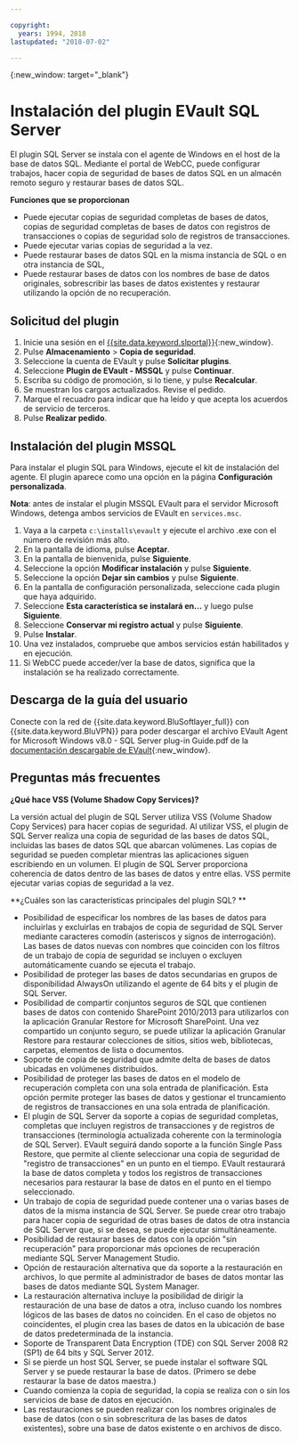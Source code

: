 ```yaml
---

copyright:
  years: 1994, 2018
lastupdated: "2018-07-02"

---
```

{:new_window: target="_blank"}

# Instalación del plugin EVault SQL Server

El plugin SQL Server se instala con el agente de Windows en el host de la base de datos SQL. Mediante el portal de WebCC, puede configurar trabajos, hacer copia de seguridad de bases de datos SQL en un almacén remoto seguro y restaurar bases de datos SQL.

**Funciones que se proporcionan**

- Puede ejecutar copias de seguridad completas de bases de datos, copias de seguridad completas de bases de datos con registros de transacciones o copias de seguridad solo de registros de transacciones.
- Puede ejecutar varias copias de seguridad a la vez. 
- Puede restaurar bases de datos SQL en la misma instancia de SQL o en otra instancia de SQL,
- Puede restaurar bases de datos con los nombres de base de datos originales, sobrescribir las bases de datos existentes y restaurar utilizando la opción de no recuperación.

## Solicitud del plugin

1. Inicie una sesión en el [{{site.data.keyword.slportal}}](https://control.softlayer.com/){:new_window}.
2. Pulse **Almacenamiento** > **Copia de seguridad**.
3. Seleccione la cuenta de EVault y pulse **Solicitar plugins**.
4. Seleccione **Plugin de EVault - MSSQL** y pulse **Continuar**.
5. Escriba su código de promoción, si lo tiene, y pulse **Recalcular**.
6. Se muestran los cargos actualizados. Revise el pedido.
7. Marque el recuadro para indicar que ha leído y que acepta los acuerdos de servicio de terceros. 
8. Pulse **Realizar pedido**.

## Instalación del plugin MSSQL

Para instalar el plugin SQL para Windows, ejecute el kit de instalación del agente. El plugin aparece como una opción en la página **Configuración personalizada**.

**Nota**: antes de instalar el plugin MSSQL EVault para el servidor Microsoft Windows, detenga ambos servicios de EVault en `services.msc`.  

1. Vaya a la carpeta `c:\installs\evault` y ejecute el archivo .exe con el número de revisión más alto.
2. En la pantalla de idioma, pulse **Aceptar**.
3. En la pantalla de bienvenida, pulse **Siguiente**.
4. Seleccione la opción **Modificar instalación** y pulse **Siguiente**.
5. Seleccione la opción **Dejar sin cambios** y pulse **Siguiente**.
6. En la pantalla de configuración personalizada, seleccione cada plugin que haya adquirido.
7. Seleccione **Esta característica se instalará en...** y luego pulse **Siguiente**.
8. Seleccione **Conservar mi registro actual** y pulse **Siguiente**.
9. Pulse **Instalar**.
10. Una vez instalados, compruebe que ambos servicios están habilitados y en ejecución.
11. Si WebCC puede acceder/ver la base de datos, significa que la instalación se ha realizado correctamente. 

## Descarga de la guía del usuario

Conecte con la red de {{site.data.keyword.BluSoftlayer_full}} con {{site.data.keyword.BluVPN}} para poder descargar el archivo EVault Agent for Microsoft Windows v8.0 - SQL Server plug-in Guide.pdf de la [documentación descargable de EVault](http://downloads.service.softlayer.com/evault/Documentation/){:new_window}.

## Preguntas más frecuentes

**¿Qué hace VSS (Volume Shadow Copy Services)?**

La versión actual del plugin de SQL Server utiliza VSS (Volume Shadow Copy Services) para hacer copias de seguridad. Al utilizar VSS, el plugin de SQL Server realiza una copia de seguridad de las bases de datos SQL, incluidas las bases de datos SQL que abarcan volúmenes. Las copias de seguridad se pueden completar mientras las aplicaciones siguen escribiendo en un volumen. El plugin de SQL Server proporciona coherencia de datos dentro de las bases de datos y entre ellas. VSS permite ejecutar varias copias de seguridad a la vez.

**¿Cuáles son las características principales del plugin SQL? **

- Posibilidad de especificar los nombres de las bases de datos para incluirlas y excluirlas en trabajos de copia de seguridad de SQL Server mediante caracteres comodín (asteriscos y signos de interrogación). Las bases de datos nuevas con nombres que coinciden con los filtros de un trabajo de copia de seguridad se incluyen o excluyen automáticamente cuando se ejecuta el trabajo. 
- Posibilidad de proteger las bases de datos secundarias en grupos de disponibilidad AlwaysOn utilizando el agente de 64 bits y el plugin de SQL Server.
- Posibilidad de compartir conjuntos seguros de SQL que contienen bases de datos con contenido SharePoint 2010/2013 para utilizarlos con la aplicación Granular Restore for Microsoft SharePoint. Una vez compartido un conjunto seguro, se puede utilizar la aplicación Granular Restore para restaurar colecciones de sitios, sitios web, bibliotecas, carpetas, elementos de lista o documentos.
- Soporte de copia de seguridad que admite delta de bases de datos ubicadas en volúmenes distribuidos.
- Posibilidad de proteger las bases de datos en el modelo de recuperación completa con una sola entrada de planificación. Esta opción permite proteger las bases de datos y gestionar el truncamiento de registros de transacciones en una sola entrada de planificación.
- El plugin de SQL Server da soporte a copias de seguridad completas, completas que incluyen registros de transacciones y de registros de transacciones (terminología actualizada coherente con la terminología de SQL Server). EVault seguirá dando soporte a la función Single Pass Restore, que permite al cliente seleccionar una copia de seguridad de "registro de transacciones" en un punto en el tiempo. EVault restaurará la base de datos completa y todos los registros de transacciones necesarios para restaurar la base de datos en el punto en el tiempo seleccionado.
- Un trabajo de copia de seguridad puede contener una o varias bases de datos de la misma instancia de SQL Server. Se puede crear otro trabajo para hacer copia de seguridad de otras bases de datos de otra instancia de SQL Server que, si se desea, se puede ejecutar simultáneamente.
- Posibilidad de restaurar bases de datos con la opción "sin recuperación" para proporcionar más opciones de recuperación mediante SQL Server Management Studio.
- Opción de restauración alternativa que da soporte a la restauración en archivos, lo que permite al administrador de bases de datos montar las bases de datos mediante SQL System Manager.
- La restauración alternativa incluye la posibilidad de dirigir la restauración de una base de datos a otra, incluso cuando los nombres lógicos de las bases de datos no coinciden. En el caso de objetos no coincidentes, el plugin crea las bases de datos en la ubicación de base de datos predeterminada de la instancia.
- Soporte de Transparent Data Encryption (TDE) con SQL Server 2008 R2 (SP1) de 64 bits y SQL Server 2012.
- Si se pierde un host SQL Server, se puede instalar el software SQL Server y se puede restaurar la base de datos. (Primero se debe restaurar la base de datos maestra.)
- Cuando comienza la copia de seguridad, la copia se realiza con o sin los servicios de base de datos en ejecución.
- Las restauraciones se pueden realizar con los nombres originales de base de datos (con o sin sobrescritura de las bases de datos existentes), sobre una base de datos existente o en archivos de disco.

